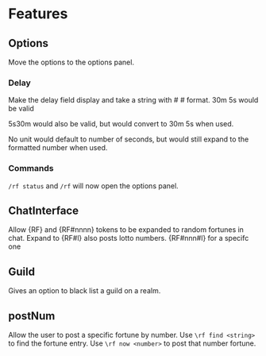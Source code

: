 # Features

## Options
Move the options to the options panel.

### Delay
Make the delay field display and take a string with  #<unit> #<unit> format.
30m 5s   would be valid

5s30m would also be valid, but would convert to 30m 5s when used.

No unit would default to number of seconds, but would still expand to the formatted number when used.

### Commands
``/rf status`` and ``/rf`` will now open the options panel.

## ChatInterface
Allow {RF} and {RF#nnnn} tokens to be expanded to random fortunes in chat.
Expand to {RF#l} also posts lotto numbers.  {RF#nnn#l} for a specifc one

## Guild
Gives an option to black list a guild on a realm.

## postNum
Allow the user to post a specific fortune by number.
Use ``\rf find <string>`` to find the fortune entry.
Use ``\rf now <number>`` to post that number fortune.

